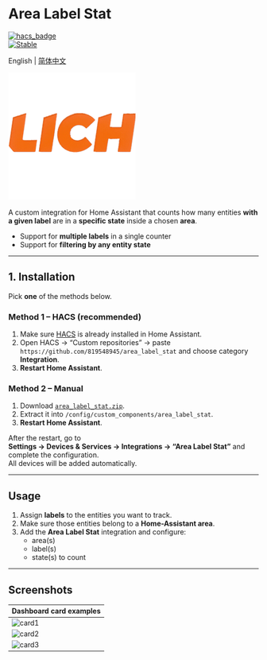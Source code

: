 # Area Label Stat

[![hacs_badge](https://img.shields.io/badge/HACS-Default-orange.svg)](https://github.com/hacs/integration)  
[![Stable](https://img.shields.io/github/v/release/819548945/area_label_stat)](https://github.com/819548945/area_label_stat/releases/latest)

English | [简体中文](README_CN.md)

<img width="256" height="256" alt="icon" src="https://github.com/819548945/area_label_stat/blob/main/icon/icon.png?raw=true" />

A custom integration for Home Assistant that counts how many entities **with a given label** are in a **specific state** inside a chosen **area**.  
- Support for **multiple labels** in a single counter  
- Support for **filtering by any entity state**

---

## 1. Installation

Pick **one** of the methods below.

### Method 1 – HACS (recommended)

1. Make sure [HACS](https://hacs.xyz/docs/setup/download) is already installed in Home Assistant.  
2. Open HACS → “Custom repositories” → paste  
   `https://github.com/819548945/area_label_stat` and choose category **Integration**.  
3. **Restart Home Assistant**.

### Method 2 – Manual

1. Download [`area_label_stat.zip`](https://github.com/819548945/area_label_stat/releases/latest).  
2. Extract it into `/config/custom_components/area_label_stat`.  
3. **Restart Home Assistant**.

After the restart, go to  
**Settings → Devices & Services → Integrations → “Area Label Stat”** and complete the configuration.  
All devices will be added automatically.

---

## Usage

1. Assign **labels** to the entities you want to track.  
2. Make sure those entities belong to a **Home-Assistant area**.  
3. Add the **Area Label Stat** integration and configure:  
   - area(s)  
   - label(s)  
   - state(s) to count  

---

## Screenshots

| Dashboard card examples |
|-------------------------|
| <img width="500" alt="card1" src="https://github.com/user-attachments/assets/99d5d895-d579-4ace-9062-c86e73b698dc" /> |
| <img width="500" alt="card2" src="https://github.com/user-attachments/assets/64551085-5b45-4df0-8acd-ab8486d76a51" /> |
| <img width="500" alt="card3" src="https://github.com/user-attachments/assets/90c8d08c-e0a8-4f69-af1f-99cba6ab1a5c" /> |
